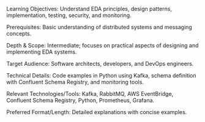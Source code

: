 Learning Objectives: Understand EDA principles, design patterns, implementation, testing, security, and monitoring.

Prerequisites: Basic understanding of distributed systems and messaging concepts.

Depth & Scope: Intermediate; focuses on practical aspects of designing and implementing EDA systems.

Target Audience: Software architects, developers, and DevOps engineers.

Technical Details: Code examples in Python using Kafka, schema definition with Confluent Schema Registry, and monitoring tools.

Relevant Technologies/Tools: Kafka, RabbitMQ, AWS EventBridge, Confluent Schema Registry, Python, Prometheus, Grafana.

Preferred Format/Length: Detailed explanations with concise examples.
